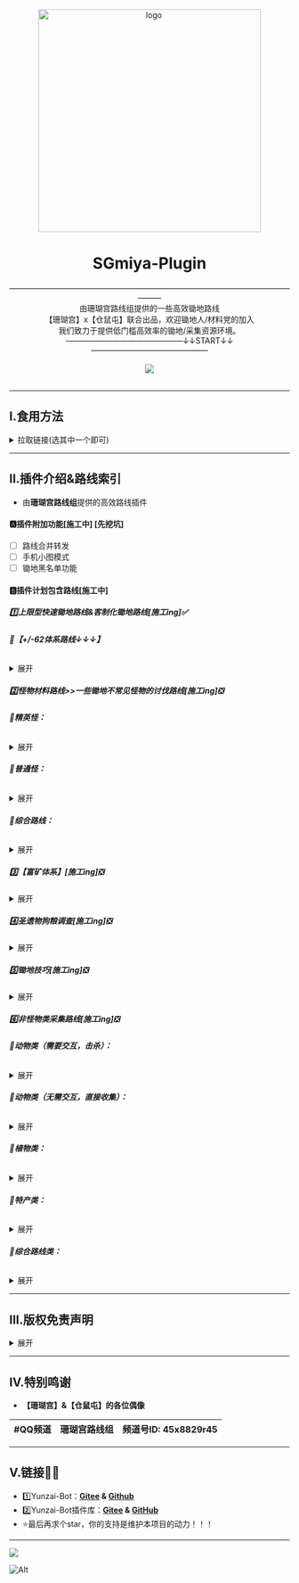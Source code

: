<div align="center">
  <img src="https://s2.loli.net/2023/03/12/u6VjEhR5SZYIW3p.webp"  alt="logo" width = "400"
  <br>
  <h1>SGmiya-Plugin</h1>
    ———————————————————————————————————————<br>
  由珊瑚宫路线组提供的一些高效锄地路线<br>
【珊瑚宫】x【仓鼠屯】联合出品，欢迎锄地人/材料党的加入<br>
    我们致力于提供低门槛高效率的锄地/采集资源环境。<br>
    ———————————————↓↓START↓↓———————————————<br>
  <br>
  <img src="https://count.getloli.com/get/@:SGmiya-plugin?theme=rule34" /> <br>


  <br>                                          

</div>

---

## Ⅰ.食用方法

<details><summary>拉取链接(选其中一个即可)</summary>

推荐使用[**git**](https://git-scm.com/)进行安装，以方便后续升级。在**Yunzai根目录**打开终端，运行

- 使用**GitHub**

```
git clone --depth=1 https://ghproxy.com/https://github.com/lc-hongdou/SGmiya-plugin.git ./plugins/SGmiya-plugin/
```
```
git clone --depth=1 https://gitclone.com/github.com/lc-hongdou/SGmiya-plugin.git ./plugins/SGmiya-plugin/
```
```
git clone --depth=1 https://kgithub.com/lc-hongdou/SGmiya-plugin.git ./plugins/SGmiya-plugin/
```

- 使用**Gitee**

```
git clone --depth=1 https://gitee.com/ljs_ice/SGmiya-plugin.git ./plugins/SGmiya-plugin/
```

</details>

---

## Ⅱ.插件介绍&路线索引

- 由**珊瑚宫路线组**提供的高效路线插件<br>


#### :a:插件附加功能[施工中] [先挖坑]

- [ ] 路线合并转发
- [ ] 手机小图模式
- [ ] 锄地黑名单功能

#### :b:**插件计划包含路线**[施工中]

##### :one:**上限型快速锄地路线&客制化锄地路线**[施工ing]✅

###### :small_red_triangle_down:**【+/-62体系路线↓↓↓】**

<details><summary>展开</summary>

- [x] **- 6路线：**[**上限型精英怪锄地路线 | -6**](https://www.miyoushe.com/ys/article/34420195) **【效率最高，平衡收益】**
- [x] **+6路线：**[**上限型精英怪路线 | +6V1**](https://www.miyoushe.com/ys/article/34588117)**【收益型路线】**
- [x] **+2路线：**[**上限型精英怪狗粮路线 | +2**](https://www.miyoushe.com/ys/article/34708984)**【最快上限，适合不缺摩拉的人】**
- [ ] **讲解版：**[**V2.6多人世界精英怪/摩拉刷取指南 | 效率最高的锄地路线**](https://bbs.mihoyo.com/ys/article/21851404)**【已过时】**
- [x] **小怪 A：**[**上限型非精英怪锄地路线****A**](https://www.miyoushe.com/ys/article/36176023)**【理论上限效率最高】**
- [ ] **小怪 A：**[**最强小怪锄地路线 | V3.5小怪-(A) | 详情展示**](https://www.bilibili.com/video/BV1QT411Y7EN/)**【展示视频】**
- [x] **小怪 B：**[**上限型非精英怪锄地路线B**](https://www.miyoushe.com/ys/article/36621852)**【最适合萌新，但是配合得当的话效率不如A】**
- [ ] **分   路：**[**上限型非精英怪快速锄地 | 分路说明**](https://bbs.mihoyo.com/ys/article/15152942)**【缺乏更新，但是仍有参考价值】**
- [ ] **配   平：**[**上限型精英怪材料配平路线**](https://bbs.mihoyo.com/ys/article/24998552)**【材料偏科推荐】**
- [ ] **角色专属客制化路线：【暂无，研究中，进展缓慢】**

</details>

##### :two:**怪物材料路线**>>*一些锄地不常见怪物的讨伐路线*[施工ing]❎

###### :small_red_triangle_down:**精英怪：**

<details><summary>展开</summary>

- [ ] **空   壳：**[**空壳材料路线**](https://bbs.mihoyo.com/ys/article/19778701)**【600怪，除了材料之外也可补上限】**
- [ ] **龙   兽：**[**V3.1龙兽讨伐路线图**](https://bbs.mihoyo.com/ys/article/29785529)
- [ ] **元   能：**[**元能构装体4连上限**](https://www.miyoushe.com/ys/article/34856070)**【收益路线】**
- [ ] **元   能：**[**元能构装体67只快速讨伐路线**](https://www.miyoushe.com/ys/article/34612392)**【效率路线】**
- [ ] **愚人众：**[**愚人众精英怪配平路线（雷冰萤+债务处理人+镜女）**](https://bbs.mihoyo.com/ys/article/29996255)**【精英怪版】**
- [ ] **镜   女：**[**藏镜仕女讨伐路线**](https://www.miyoushe.com/ys/article/31519330)
- [ ] **圣骸兽：**[**圣骸兽讨伐材料路线|20230202**](https://www.miyoushe.com/ys/article/35149487)
- [ ] **流血狗：**[**流血狗-高效路线【8分钟200材料】**](https://www.miyoushe.com/ys/article/31948915)

</details>

###### :small_red_triangle_down:**普通怪：**

<details><summary>展开</summary>

- [ ] **漂浮灵：**[**理论最优解-漂浮灵讨伐路线**](https://www.miyoushe.com/ys/article/28767537)
- [ ] **盗宝团：**[**原神-盗宝团高效路线**](https://bbs.mihoyo.com/ys/article/31345335)
- [ ] **刀   镡：**[**刀镡效率优先型路线**](https://bbs.mihoyo.com/ys/article/25159158)
- [ ] **骗骗花：**[**骗骗花-高效路线**](https://bbs.mihoyo.com/ys/article/28504169)
- [ ] **蕈   兽：**[**活化蕈兽材料效率路线**](https://bbs.mihoyo.com/ys/article/32217399)**【活化材料】**
- [ ] **蕈   兽：**[**高效蕈兽路线** ](https://www.miyoushe.com/ys/article/34789193)**【小怪版】**
- [ ] **史莱姆：**[**原神史莱姆高效讨伐路线**](https://bbs.mihoyo.com/ys/article/30510165)
- [ ] **镀   金：**[**镀金旅团一图流材料适用路线**](https://bbs.mihoyo.com/ys/article/28018505)
- [ ] **镀   金：**[**镀金大驮兽速刷**](https://www.miyoushe.com/ys/article/35476784)**【驮门！】**
- [ ] **愚人众：**[**愚人众讨伐路线**](https://bbs.mihoyo.com/ys/article/23622684)**【先遣队】**
- [ ] **丘丘人：**[**原神-丘丘驮兽-高效路线**](https://www.miyoushe.com/ys/article/35808582)**【驮门！】**
- [ ] **丘萨满：**[**原神-丘丘萨满-高效讨伐路线**](https://bbs.mihoyo.com/ys/article/25933460)

</details>

###### **:small_red_triangle_down:综合路线：**

<details><summary>展开</summary>

- [ ] **萨满驽：**[**丘丘萨满 丘丘弩手复合路线**](https://www.miyoushe.com/ys/article/34788750)
- [ ] **大驮兽：**[**大驮兽速刷路线**](https://www.miyoushe.com/ys/article/34829484)**【消灭材料路线暴政，世界属于驼门！】**

</details>

##### :three:**【富矿体系】**[施工ing]❎

<details><summary>展开</summary>

- [ ] **富   矿：**[**3.4-富矿路线，高效挖矿，**](https://www.miyoushe.com/ys/article/35477129)**【高效挖矿！****22min270矿****】**
- [ ] **白铁矿：**[**原神-白铁矿-挖取指南**](https://bbs.mihoyo.com/ys/article/30758249)
- [ ] **铁   矿：**[**原神-铁矿-高效路线，5分钟可打80颗，原壶玩家必备**](https://bbs.mihoyo.com/ys/article/30479391)

</details>

##### :four:**圣遗物狗粮调查[施工ing]**❎

<details><summary>展开</summary>

​	圣遗物狗粮推荐AB线，A线为主线日常使用，B线为倒时差线。

- [ ] **狗   粮：**[**3.4版本圣遗物狗粮AB线，127/119，持续更新**](https://www.miyoushe.com/ys/article/35332798)

</details>

##### :five:**锄地技巧**[施工ing]❎

<details><summary>展开</summary>

- [ ] **移   速：**[**原神锄地移速论**](https://www.miyoushe.com/ys/article/34181374)
- [ ] **技   巧：**[**锄大地之拉怪讲解**](https://bbs.mihoyo.com/ys/article/30042765)**【含综合技巧&选择性必修-甘雨/琴】**
- [ ] **雷   队：**[**锄地技巧选择性必修-雷神-雷队万叶**](https://www.miyoushe.com/ys/article/35149640)
- [ ] **夜   兰：**[**锄地技巧选择性必修-夜兰**](https://www.miyoushe.com/ys/article/35149616)
- [ ] **夜   兰：**[**锄地技巧选择性必修-夜兰2**](https://www.bilibili.com/video/BV1Pj411N7W7/)
- [ ] **绫   人：**[**锄地技巧选择性必修-神里绫人**](https://www.bilibili.com/video/BV15M4y1X73r/)
- [ ] **新人必看：**[**锄地玩法，萌新入坑基础详解**](https://www.miyoushe.com/ys/article/34793085)**【新人推荐查看】**
- [ ] **玩法解析：**[**锄地相关内容的解析**](https://www.miyoushe.com/ys/article/27364720)**【篇幅较长，没必要都看完】**
- [ ] **屯鼠必看：**[**原神屯屯鼠资料库**](https://www.miyoushe.com/ys/article/31952645)**【仓鼠屯萌新指南】**
- [ ] **锄地课堂：**[**为萌新和月卡党量身定制的锄地课堂**](https://bbs.mihoyo.com/ys/article/27225278)
- [ ] **锄地词典：**[**锄地常用词词典**](https://www.miyoushe.com/ys/article/28172214)**【均为简写内容，无需专门记忆】**
- [ ] **锄地基础：**[**带你了解效率型锄地**](https://www.miyoushe.com/ys/article/36956836)**【原-三张图带你了解效率型锄地】**

</details>

##### :six:**非怪物类采集路线**[施工ing]❎

###### **:small_red_triangle_down:动物类（需要交互，击杀）：**

<details><summary>展开</summary>

- [ ] **鱼   肉：**[**原神鱼肉获取指南**](https://bbs.mihoyo.com/ys/article/19683342)**【锄地群内最常用】**
- [ ] **鱼   肉：**[**上限型炸鱼路线**](https://bbs.mihoyo.com/ys/article/21928588)**【组队炸鱼推荐】**
- [ ] **禽   肉：**[**禽肉上限路线（无需埃洛伊）**](https://bbs.mihoyo.com/ys/article/25923947)**【适合大量获取禽肉】**
- [ ] **大伟丘：**[**猪/大伟路线**](https://bbs.mihoyo.com/ys/article/19236709)**【只看大伟图的】**
- [ ] **兽   肉：**[**超高效兽肉路线**](https://bbs.mihoyo.com/ys/article/23533754)**【猪/松鼠等动物版】**
- [ ] **兽   肉：**[**效率最高-上限型须弥肉讨伐路线**](https://bbs.mihoyo.com/ys/article/31804656) **【怪物版，推荐使用】**
- [ ] **神秘肉：**[**神秘的肉高效路线**](https://www.miyoushe.com/ys/article/34558127)

</details>

###### **:small_red_triangle_down:动物类（无需交互，直接收集）：**

<details><summary>展开</summary>

- [ ] **螃   蟹：**[**螃蟹线路，每日刷新140+螃蟹**](https://bbs.mihoyo.com/ys/article/14536362)
- [ ] **螃   蟹：**[**螃蟹-F2高效路线**](https://www.miyoushe.com/ys/article/35645853)**【F2路线】**
- [ ] **蜥   蜴：**[**蜥蜴路线，每天刷新80+蜥蜴**](https://bbs.mihoyo.com/ys/article/15051135)
- [ ] **蛙   类：**[***\*路线，每日刷新70+\****](https://bbs.mihoyo.com/ys/article/12617931)
- [ ] **晶   蝶：**[**原神-晶蝶-高效收集路线**](https://www.miyoushe.com/ys/article/32907632)
- [ ] **鸟   蛋：**[**原神-鸟蛋-单人高效采集路线**](https://bbs.mihoyo.com/ys/article/23628304)

</details>

###### **:small_red_triangle_down:植物类：**

<details><summary>展开</summary>

- [ ] **松   茸：**[**松茸每天90个，保姆视频+路线，松茸四类攻略**](https://bbs.mihoyo.com/ys/article/17526055)
- [ ] **松   茸：**[**松茸-F2快速拾取路线**](https://www.miyoushe.com/ys/article/35476465)**【F2路线】**
- [ ] **冰雾花：**[**冰雾花花朵，80+保姆视频&采集路线，冰雾花**](https://bbs.mihoyo.com/ys/article/17378982)
- [ ] **冰雾花：**[**冰雾花-F2高效采集路线**](https://www.miyoushe.com/ys/article/35015296)**【F2路线】**
- [ ] **莲   蓬：**[**原神-莲蓬-高效路线**](https://bbs.mihoyo.com/ys/article/22375678)
- [ ] **木   材：**[**提瓦特伐木机 | 砍树路线**](https://bbs.mihoyo.com/ys/collection/368333)**【年久未更】**
- [ ] **瑾   瓜：**[**瑾瓜采集路线**](https://bbs.mihoyo.com/ys/article/23622697)
- [ ] **瑾   瓜：**[**堇瓜——F2多人世界高效拾取路线**](https://www.miyoushe.com/ys/article/35738089)**【F2路线】**
- [ ] **胡萝卜：**[**原神-胡萝卜白萝卜-高效采集路线**](https://bbs.mihoyo.com/ys/article/23631276)
- [ ] **树   莓：**[**原神-树莓-高效采集路线**](https://bbs.mihoyo.com/ys/article/23628254)
- [ ] **金鱼草：**[**原神-金鱼草-高效路线**](https://bbs.mihoyo.com/ys/article/28425851)
- [ ] **金鱼草：**[**金鱼草——F2多人世界高效拾取路线**](https://www.miyoushe.com/ys/article/35666478)**【F2路线】**
- [ ] **香辛果：**[**香辛果效率路线**](https://bbs.mihoyo.com/ys/article/28122631)
- [ ] **墩墩桃：**[**墩墩桃效率路线**](https://bbs.mihoyo.com/ys/article/28122674)
- [ ] **蔷   薇：**[**须弥蔷薇-高效路线**](https://bbs.mihoyo.com/ys/article/28285279)
- [ ] **枣   椰：**[**枣椰-高效路线**](https://bbs.mihoyo.com/ys/article/30117611)
- [ ] **金鱼草：**[**金鱼草—F2多人世界高效拾取路线**](https://www.miyoushe.com/ys/article/35666478)
- [ ] **材料类（矿产/特产等）：**
- [ ] **电气水晶：**[**原神-电气水晶-高效路线**](https://www.miyoushe.com/ys/article/35809132)

</details>

###### **:small_red_triangle_down:特产类：**

<details><summary>展开</summary>

- [ ] **帕蒂沙兰：**[**帕蒂莎兰收集路线**](https://bbs.mihoyo.com/ys/article/28224325)
- [ ] **劫波莲：**[**劫波莲采集路线**](https://bbs.mihoyo.com/ys/article/28224371)
- [ ] **月   莲：**[**原神-月莲-高效全收集**](https://bbs.mihoyo.com/ys/article/27896837)
- [ ] **石   珀：**[**石珀路线（自制）**](https://bbs.mihoyo.com/ys/article/21744885)
- [ ] **清   心：**[**「清心」全收集攻略**](https://bbs.mihoyo.com/ys/article/28478776)
- [ ] **小灯草：**[**原神-小灯草-全收集（77）&高效路线（68）**](https://bbs.mihoyo.com/ys/article/28852949)
- [ ] **赤念果：**[**赤念果全收集/效率路线（视频跟跑）**](https://bbs.mihoyo.com/ys/article/29996299)
- [ ] **圣金虫：**[**圣金虫全路线（视频跟跑）**](https://bbs.mihoyo.com/ys/article/29996365)
- [ ] **沙脂蛹：**[**沙脂蛹收集路线**](https://www.miyoushe.com/ys/article/34541773)

</details>

###### **:small_red_triangle_down:综合路线类：**

<details><summary>展开</summary>

- [ ] **仙跳墙/堆高高：**[**仙跳墙和堆高高当饭吃！**](https://bbs.mihoyo.com/ys/article/29385906)**【仙跳墙堆高高专用路线】**
- [ ] **弓箭手/萨满：**[**丘丘萨满 丘丘弩手复合路线**](https://www.miyoushe.com/ys/article/34788750)
- [ ] **帕蒂莎兰/香辛果：**[**帕蒂莎兰+香辛果多人世界F2快速拾取路**](https://www.miyoushe.com/ys/article/35022364)**【F2路线】**
- [ ] **绯樱虾仙贝/镀金锅：**[**生命药选哪个？绯樱虾仙贝or镀金锅？一帖弄清**](https://www.miyoushe.com/ys/article/36370035)

</details>

---


## Ⅲ.版权免责声明

<details><summary>展开</summary>

- 路线为**珊瑚宫路线组**授权，禁止任何形式的商用和违法用途<br>
- 如违反相关规定，后果自负，与本插件及作者无关<br>

</details>

---

## Ⅳ.特别鸣谢

- **【珊瑚宫】&【仓鼠屯】的各位偶像**


| #QQ频道 | 珊瑚宫路线组 | 频道号ID: 45x8829r45 |
| :-: | :-: | :-: |

---

## Ⅴ.链接:link::link:

* :one:Yunzai-Bot：**[Gitee](https://gitee.com/Le-niao/Yunzai-Bot) & [Github](https://github.com/Le-niao/Yunzai-Bot)**
* :two:Yunzai-Bot插件库：**[Gitee](https://gitee.com/Hikari666/Yunzai-Bot-plugins-index) & [GitHub](https://github.com/HiArcadia/Yunzai-Bot-plugins-index)**
* :star:最后再求个star，你的支持是维护本项目的动力！！！

---

<a href="[ SGmiya-plugin是一个Yunzai-Bot的锄地扩展插件，由珊瑚宫路线组提供一些便捷的路线图。](https://github.com/lc-hongdou/SGmiya-plugin)/graphs/contributors">
  <img src="https://contrib.rocks/image?repo=lc-hongdou/SGmiya-plugin" />
</a>


![Alt](https://repobeats.axiom.co/api/embed/a80c96b4cb08fe8e49d7af9961d30e9657478c43.svg "Repobeats analytics image")



